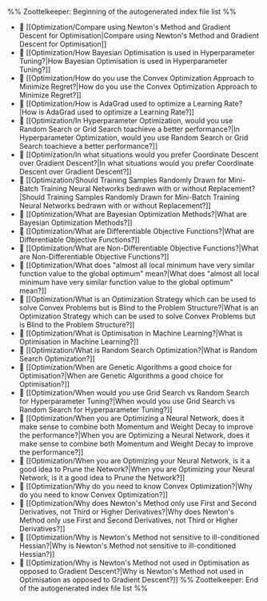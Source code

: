 %% Zoottelkeeper: Beginning of the autogenerated index file list  %%
- 📄 [[Optimization/Compare using Newton's Method and Gradient Descent for Optimisation|Compare using Newton's Method and Gradient Descent for Optimisation]]
- 📄 [[Optimization/How Bayesian Optimisation is used in Hyperparameter Tuning?|How Bayesian Optimisation is used in Hyperparameter Tuning?]]
- 📄 [[Optimization/How do you use the Convex Optimization Approach to Minimize Regret?|How do you use the Convex Optimization Approach to Minimize Regret?]]
- 📄 [[Optimization/How is AdaGrad used to optimize a Learning Rate?|How is AdaGrad used to optimize a Learning Rate?]]
- 📄 [[Optimization/In Hyperparameter Optimization, would you use Random Search or Grid Search toachieve a better performance?|In Hyperparameter Optimization, would you use Random Search or Grid Search toachieve a better performance?]]
- 📄 [[Optimization/In what situations would you prefer Coordinate Descent over Gradient Descent?|In what situations would you prefer Coordinate Descent over Gradient Descent?]]
- 📄 [[Optimization/Should Training Samples Randomly Drawn for Mini-Batch Training Neural Networks bedrawn with or without Replacement?|Should Training Samples Randomly Drawn for Mini-Batch Training Neural Networks bedrawn with or without Replacement?]]
- 📄 [[Optimization/What are Bayesian Optimization Methods?|What are Bayesian Optimization Methods?]]
- 📄 [[Optimization/What are Differentiable Objective Functions?|What are Differentiable Objective Functions?]]
- 📄 [[Optimization/What are Non-Differentiable Objective Functions?|What are Non-Differentiable Objective Functions?]]
- 📄 [[Optimization/What does "almost all local minimum have very similar function value to the global optimum" mean?|What does "almost all local minimum have very similar function value to the global optimum" mean?]]
- 📄 [[Optimization/What is an Optimization Strategy which can be used to solve Convex Problems but is Blind to the Problem Structure?|What is an Optimization Strategy which can be used to solve Convex Problems but is Blind to the Problem Structure?]]
- 📄 [[Optimization/What is Optimisation in Machine Learning?|What is Optimisation in Machine Learning?]]
- 📄 [[Optimization/What is Random Search Optimization?|What is Random Search Optimization?]]
- 📄 [[Optimization/When are Genetic Algorithms a good choice for Optimisation?|When are Genetic Algorithms a good choice for Optimisation?]]
- 📄 [[Optimization/When would you use Grid Search vs Random Search for Hyperparameter Tuning?|When would you use Grid Search vs Random Search for Hyperparameter Tuning?]]
- 📄 [[Optimization/When you are Optimizing a Neural Network, does it make sense to combine both Momentum and Weight Decay to improve the performance?|When you are Optimizing a Neural Network, does it make sense to combine both Momentum and Weight Decay to improve the performance?]]
- 📄 [[Optimization/When you are Optimizing your Neural Network, is it a good idea to Prune the Network?|When you are Optimizing your Neural Network, is it a good idea to Prune the Network?]]
- 📄 [[Optimization/Why do you need to know Convex Optimization?|Why do you need to know Convex Optimization?]]
- 📄 [[Optimization/Why does Newton's Method only use First and Second Derivatives, not Third or Higher Derivatives?|Why does Newton's Method only use First and Second Derivatives, not Third or Higher Derivatives?]]
- 📄 [[Optimization/Why is Newton's Method not sensitive to ill-conditioned Hessian?|Why is Newton's Method not sensitive to ill-conditioned Hessian?]]
- 📄 [[Optimization/Why is Newton's Method not used in Optimisation as opposed to Gradient Descent?|Why is Newton's Method not used in Optimisation as opposed to Gradient Descent?]]
%% Zoottelkeeper: End of the autogenerated index file list  %%

